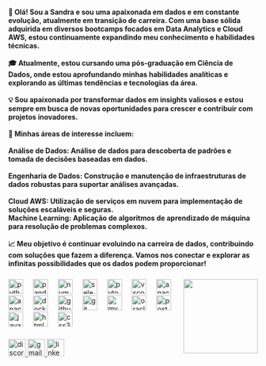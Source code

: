 <h4 align="left">👋 Olá! Sou a Sandra e sou uma apaixonada em dados e em constante evolução, atualmente em transição de carreira. Com uma base sólida adquirida em diversos bootcamps focados em Data Analytics e Cloud AWS, estou continuamente expandindo meu conhecimento e habilidades técnicas.<br><br>🎓 Atualmente, estou cursando uma pós-graduação em Ciência de Dados, onde estou aprofundando minhas habilidades analíticas e explorando as últimas tendências e tecnologias da área. <br><br>💡 Sou apaixonada por transformar dados em insights valiosos e estou sempre em busca de novas oportunidades para crescer e contribuir com projetos inovadores.<br><br>🌟 Minhas áreas de interesse incluem:<br><br> Análise de Dados: Análise de dados para descoberta de padrões e tomada de decisões baseadas em dados.<br><br> Engenharia de Dados: Construção e manutenção de infraestruturas de dados robustas para suportar análises avançadas. <br><br> Cloud AWS: Utilização de serviços em nuvem para implementação de soluções escaláveis e seguras.<br> Machine Learning: Aplicação de algoritmos de aprendizado de máquina para resolução de problemas complexos.<br><br>📈 Meu objetivo é continuar evoluindo na carreira de dados, contribuindo com soluções que fazem a diferença. Vamos nos conectar e explorar as infinitas possibilidades que os dados podem proporcionar!</h4>

###

<img align="right" height="150" src="https://i.giphy.com/media/v1.Y2lkPTc5MGI3NjExM2liNGtlZG9zZmh2c2FvZDQwdGc1MDVlY2I5MXRuNHNkNmlzNjRibSZlcD12MV9pbnRlcm5hbF9naWZfYnlfaWQmY3Q9Zw/LvlaXOfUxg9mPNGNBK/giphy.gif"  />

###

<div align="left">
  <img src="https://cdn.jsdelivr.net/gh/devicons/devicon/icons/python/python-original.svg" height="30" alt="python logo"  />
  <img width="12" />
  <img src="https://cdn.jsdelivr.net/gh/devicons/devicon/icons/pandas/pandas-original.svg" height="30" alt="pandas logo"  />
  <img width="12" />
  <img src="https://cdn.jsdelivr.net/gh/devicons/devicon/icons/numpy/numpy-original.svg" height="30" alt="numpy logo"  />
  <img width="12" />
  <img src="https://cdn.jsdelivr.net/gh/devicons/devicon/icons/selenium/selenium-original.svg" height="30" alt="selenium logo"  />
  <img width="12" />
  <img src="https://cdn.jsdelivr.net/gh/devicons/devicon/icons/pytorch/pytorch-original.svg" height="30" alt="pytorch logo"  />
  <img width="12" />
  <img src="https://cdn.jsdelivr.net/gh/devicons/devicon/icons/vscode/vscode-original.svg" height="30" alt="vscode logo"  />
  <img width="12" />
  <img src="https://cdn.jsdelivr.net/gh/devicons/devicon/icons/anaconda/anaconda-original.svg" height="30" alt="anaconda logo"  />
  <img width="12" />
  <img src="https://cdn.jsdelivr.net/gh/devicons/devicon/icons/apache/apache-original.svg" height="30" alt="apache logo"  />
  <img width="12" />
  <img src="https://cdn.jsdelivr.net/gh/devicons/devicon/icons/docker/docker-original.svg" height="30" alt="docker logo"  />
  <img width="12" />
  <img src="https://cdn.jsdelivr.net/gh/devicons/devicon/icons/github/github-original.svg" height="30" alt="github logo"  />
  <img width="12" />
  <img src="https://cdn.jsdelivr.net/gh/devicons/devicon/icons/git/git-original.svg" height="30" alt="git logo"  />
  <img width="12" />
  <img src="https://cdn.jsdelivr.net/gh/devicons/devicon/icons/mysql/mysql-original.svg" height="30" alt="mysql logo"  />
  <img width="12" />
  <img src="https://cdn.jsdelivr.net/gh/devicons/devicon/icons/oracle/oracle-original.svg" height="30" alt="oracle logo"  />
  <img width="12" />
  <img src="https://cdn.jsdelivr.net/gh/devicons/devicon/icons/postgresql/postgresql-original.svg" height="30" alt="postgresql logo"  />
  <img width="12" />
  <img src="https://cdn.jsdelivr.net/gh/devicons/devicon/icons/javascript/javascript-original.svg" height="30" alt="javascript logo"  />
  <img width="12" />
  <img src="https://cdn.jsdelivr.net/gh/devicons/devicon/icons/html5/html5-original.svg" height="30" alt="html5 logo"  />
  <img width="12" />
  <img src="https://cdn.jsdelivr.net/gh/devicons/devicon/icons/css3/css3-original.svg" height="30" alt="css3 logo"  />

###

<div align="left">
  <a href="sandra0808." target="_blank">
    <img src="https://img.shields.io/static/v1?message=Discord&logo=discord&label=&color=7289DA&logoColor=white&labelColor=&style=for-the-badge" height="35" alt="discord logo"  />
  </a>
  <a href="sandramcrs@gmail.com" target="_blank">
    <img src="https://img.shields.io/static/v1?message=Gmail&logo=gmail&label=&color=D14836&logoColor=white&labelColor=&style=for-the-badge" height="35" alt="gmail logo"  />
  </a>
  <a href="https://www.linkedin.com/in/sandramcrs08/" target="_blank">
    <img src="https://img.shields.io/static/v1?message=LinkedIn&logo=linkedin&label=&color=0077B5&logoColor=white&labelColor=&style=for-the-badge" height="35" alt="linkedin logo"  />
  </a>
</div>

###

</div>

###
